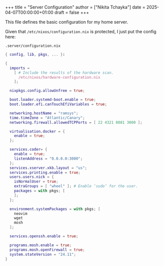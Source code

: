 +++
title = "Server Configuration"
author = ["Nikita Tchayka"]
date = 2025-04-07T00:00:00+01:00
draft = false
+++

This file defines the basic configuration for my home server.

Given that `/etc/nixos/configuration.nix` is protected, I just put the config here:

```text
.server/configuration.nix
```

```nix
{ config, lib, pkgs, ... }:

{
  imports =
    [ # Include the results of the hardware scan.
      /etc/nixos/hardware-configuration.nix
    ];

  nixpkgs.config.allowUnfree = true;

  boot.loader.systemd-boot.enable = true;
  boot.loader.efi.canTouchEfiVariables = true;

  networking.hostName = "ramsys";
  time.timeZone = "Atlantic/Canary";
  networking.firewall.allowedTCPPorts = [ 22 4321 8081 3000 ];

  virtualisation.docker = {
    enable = true;
  };

  services.coder= {
    enable = true;
    listenAddress = "0.0.0.0:3000";
  };
  services.xserver.xkb.layout = "us";
  services.printing.enable = true;
  users.users.nick = {
    isNormalUser = true;
    extraGroups = [ "wheel" ]; # Enable ‘sudo’ for the user.
    packages = with pkgs; [
    ];
  };

  environment.systemPackages = with pkgs; [
    neovim
    wget
    mosh
  ];

  services.openssh.enable = true;

  programs.mosh.enable = true;
  programs.mosh.openFirewall = true;
  system.stateVersion = "24.11";
}

```
